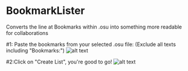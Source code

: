 # BookmarkLister
 Converts the line at Bookmarks within .osu into something more readable for collaborations
 
 #1: Paste the bookmarks from your selected .osu file: (Exclude all texts including "Bookmarks:")
![alt text](https://media.discordapp.net/attachments/801693686010216461/889926438042628126/unknown.png)


#2:Click on "Create List", you're good to go! 
![alt text](https://media.discordapp.net/attachments/801693686010216461/889926481071976498/unknown.png)
